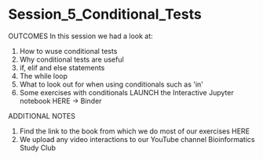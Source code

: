 # Session_5_Conditional_Tests

OUTCOMES
In this session we had a look at:

1. How to wuse conditional tests
2. Why conditional tests are useful
3. if, elif and else statements
4. The while loop
5. What to look out for when using conditionals such as 'in'
6. Some exercises with conditionals
LAUNCH the Interactive Jupyter notebook HERE -> Binder

ADDITIONAL NOTES
1. Find the link to the book from which we do most of our exercises HERE
2. We upload any video interactions to our YouTube channel Bioinformatics Study Club

